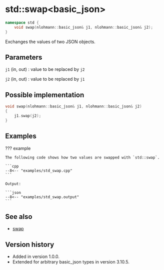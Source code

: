 # std::swap<basic_json\>

```cpp
namespace std {
    void swap(nlohmann::basic_json& j1, nlohmann::basic_json& j2);
}
```

Exchanges the values of two JSON objects.

## Parameters

`j1` (in, out)
:   value to be replaced by `j2`

`j2` (in, out)
:   value to be replaced by `j1`

## Possible implementation

```cpp
void swap(nlohmann::basic_json& j1, nlohmann::basic_json& j2)
{
    j1.swap(j2);
}
```

## Examples

??? example

    The following code shows how two values are swapped with `std::swap`.

    ```cpp
    --8<-- "examples/std_swap.cpp"
    ```

    Output:

    ```json
    --8<-- "examples/std_swap.output"
    ```

## See also

- [swap](swap.md)

## Version history

- Added in version 1.0.0.
- Extended for arbitrary basic_json types in version 3.10.5.
